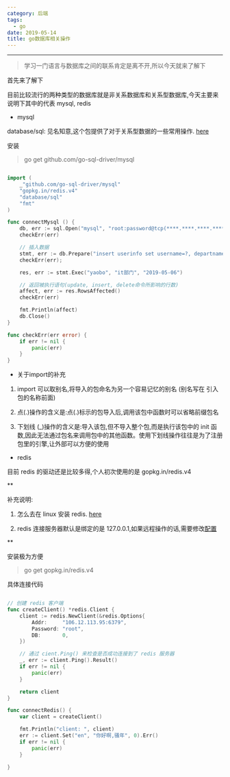 ```yaml
---
category: 后端
tags:
  - go
date: 2019-05-14
title: go数据库相关操作
---
```

****
> 学习一门语言与数据库之间的联系肯定是离不开,所以今天就来了解下

<!--more-->

首先来了解下

目前比较流行的两种类型的数据库就是非关系数据库和关系型数据库,今天主要来说明下其中的代表 mysql, redis

- mysql

database/sql: 见名知意,这个包提供了对于关系型数据的一些常用操作. [here](https://studygolang.com/pkgdoc)

安装

> go get github.com/go-sql-driver/mysql

```go

import (
	_"github.com/go-sql-driver/mysql"
	"gopkg.in/redis.v4"
	"database/sql"
	"fmt"
)

func connectMysql () {
	db, err := sql.Open("mysql", "root:password@tcp(****.****.****.****:3306)/yaobo?charset=utf8")
	checkErr(err)

	// 插入数据
	stmt, err := db.Prepare("insert userinfo set username=?, departname=?, created=?")
	checkErr(err);

	res, err := stmt.Exec("yaobo", "it部门", "2019-05-06")

	// 返回被执行语句(update, insert, delete命令所影响的行数)
	affect, err := res.RowsAffected()
	checkErr(err)

	fmt.Println(affect)
	db.Close()
}

func checkErr(err error) {
	if err != nil {
		panic(err)
	}
}

```

* 关于import的补充

1. import 可以取别名,将导入的包命名为另一个容易记忆的别名 (别名写在 引入包的名称前面)

2. 点(.)操作的含义是:点(.)标示的包导入后,调用该包中函数时可以省略前缀包名

3. 下划线 (_)操作的含义是:导入该包,但不导入整个包,而是执行该包中的 init 函数,因此无法通过包名来调用包中的其他函数。使用下划线操作往往是为了注册包里的引擎,让外部可以方便的使用

- redis

目前 redis 的驱动还是比较多得,个人初次使用的是 gopkg.in/redis.v4

\*\*

补充说明:

1. 怎么去在 linux 安装 redis. [here](https://blog.csdn.net/u011669700/article/details/79566713)

2. redis 连接服务器默认是绑定的是 127.0.0.1,如果远程操作的话,需要修改[配置](https://blog.csdn.net/xiongchun11/article/details/69943010)

\*\*

安装极为方便

> go get gopkg.in/redis.v4

具体连接代码

```go

// 创建 redis 客户端
func createClient() *redis.Client {
    client := redis.NewClient(&redis.Options{
        Addr:     "106.12.113.95:6379",
        Password: "root",
        DB:       0,
    })

    // 通过 cient.Ping() 来检查是否成功连接到了 redis 服务器
    _, err := client.Ping().Result()
	if err != nil {
		panic(err)
	}

    return client
}

func connectRedis() {
	var client = createClient()

	fmt.Println("client: ", client)
	err := client.Set("en", "你好啊,骚年", 0).Err()
	if err != nil {
		panic(err)
	}

}

```
